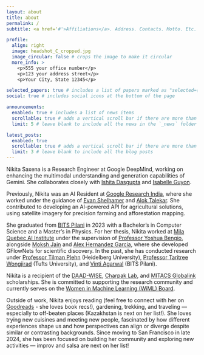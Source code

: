 ```yaml
---
layout: about
title: about
permalink: /
subtitle: <a href='#'>Affiliations</a>. Address. Contacts. Motto. Etc.

profile:
  align: right
  image: headshot_C_cropped.jpg
  image_circular: false # crops the image to make it circular
  more_info: >
    <p>555 your office number</p>
    <p>123 your address street</p>
    <p>Your City, State 12345</p>

selected_papers: true # includes a list of papers marked as "selected={true}"
social: true # includes social icons at the bottom of the page

announcements:
  enabled: true # includes a list of news items
  scrollable: true # adds a vertical scroll bar if there are more than 3 news items
  limit: 5 # leave blank to include all the news in the `_news` folder

latest_posts:
  enabled: true
  scrollable: true # adds a vertical scroll bar if there are more than 3 new posts items
  limit: 3 # leave blank to include all the blog posts
---
```


Nikita Saxena is a Research Engineer at Google DeepMind, working on enhancing the multimodal understanding and generation capabilities of Gemini. She collaborates closely with [Ishita Dasgupta](https://ishita-dg.github.io/) and [Isabelle Guyon](https://guyon.chalearn.org/).

Previously, Nikita was an AI Resident at [Google Research India](https://research.google/teams/india-research-lab/), where she worked under the guidance of [Evan Shelhamer](http://imaginarynumber.net/) and [Alok Talekar](https://research.google/people/106902/). She contributed to developing an AI-powered API for agricultural solutions, using satellite imagery for precision farming and afforestation mapping.

She graduated from [BITS Pilani](https://www.bits-pilani.ac.in/) in 2023 with a Bachelor’s in Computer Science and a Master’s in Physics. For her thesis, Nikita worked at [Mila Quebec AI Institute](https://mila.quebec/en) under the supervision of [Professor Yoshua Bengio](https://yoshuabengio.org/), alongside [Moksh Jain](https://mj10.github.io/) and [Alex Hernandez Garcia](https://alexhernandezgarcia.github.io/), where she developed GFlowNets for scientific discovery. In the past, she has conducted research under [Professor Tilman Plehn](https://www.thphys.uni-heidelberg.de/~plehn/) (Heidelberg University), [Professor Taritree Wongjirad](https://as.tufts.edu/physics/people/faculty/taritree-wongjirad) (Tufts University), and [Vinti Agarwal](https://vinti8776.github.io/v_agarwal) (BITS Pilani).

Nikita is a recipient of the [DAAD-WISE](https://www.daad.in/en/2023/09/20/applications-invited-working-internships-in-science-and-engineering-wise-2023-24/), [Charpak Lab](https://www.inde.campusfrance.org/france-excellence-charpak-summer-training-scholarship), and [MITACS Globalink](https://www.mitacs.ca/our-programs/globalink-research-award-students-postdocs/) scholarships. She is committed to supporting the research community and currently serves on the [Women in Machine Learning (WiML) Board](https://www.wiml.org/directors).

Outside of work, Nikita enjoys reading (feel free to connect with her on [Goodreads](https://www.goodreads.com/user/show/173068668-nikita-saxena) - she loves book recs!), gardening, trekking, and traveling — especially to off-beaten places (Kazakhstan is next on her list!). She loves trying new cuisines and meeting new people, fascinated by how different experiences shape us and how perspectives can align or diverge despite similar or contrasting backgrounds. Since moving to San Francisco in late 2024, she has been focused on building her community and exploring new activities — improv and salsa are next on her list!
